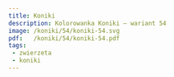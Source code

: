 ```yaml
---
title: Koniki
description: Kolorowanka Koniki – wariant 54
image: /koniki/54/koniki-54.svg
pdf:   /koniki/54/koniki-54.pdf
tags:
 - zwierzeta
 - koniki
---
```

